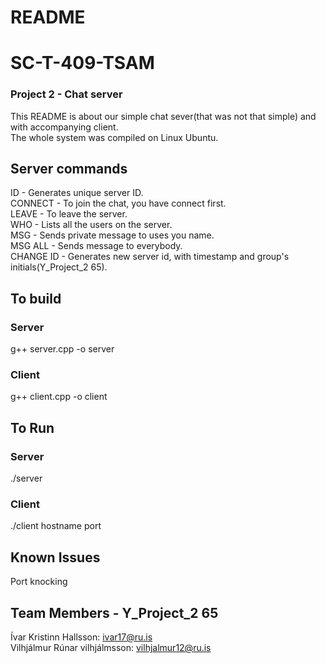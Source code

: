# README
# SC-T-409-TSAM
### Project 2 - Chat server
This README is about our simple chat sever(that was not that simple) and with accompanying client.  
The whole system was compiled on Linux Ubuntu.

## Server commands  
ID - Generates unique server ID.  
CONNECT <Name> - To join the chat, you have connect first.  
LEAVE - To leave the server.  
WHO - Lists all the users on the server.  
MSG <Username> - Sends private message to uses you name.  
MSG ALL - Sends message to everybody.  
CHANGE ID - Generates new server id, with timestamp and group's initials(Y_Project_2 65).  

## To build
### Server  
g++ server.cpp -o server  
### Client  
g++ client.cpp -o client
## To Run  
### Server
./server
### Client
./client hostname port


## Known Issues
Port knocking

## Team Members - Y_Project_2 65
Ívar Kristinn Hallsson: ivar17@ru.is  
Vilhjálmur Rúnar vilhjálmsson: vilhjalmur12@ru.is  
